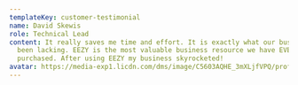 ```yaml
---
templateKey: customer-testimonial
name: David Skewis
role: Technical Lead
content: It really saves me time and effort. It is exactly what our business has
  been lacking. EEZY is the most valuable business resource we have EVER
  purchased. After using EEZY my business skyrocketed!
avatar: https://media-exp1.licdn.com/dms/image/C5603AQHE_3mXLjfVPQ/profile-displayphoto-shrink_800_800/0/1516763202864?e=1651104000&v=beta&t=KmP6Ur5pbglkPi5zk7g1NZhkZochpZNB0ggiKL2sBww
---
```

